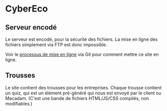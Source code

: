 # CyberEco

## Serveur encodé
Le serveur est encodé, pour la sécurité des fichiers. La mise en ligne des fichiers simplement via FTP est donc impossible.

Voir le [processus de mise en ligne](../processus/mise-en-ligne/#mise-en-ligne-via-github) via Git pour comment mettre ce site en ligne.

## Trousses
Le site contient des trousses pour les entreprises. Chaque trousse contient un quiz, qui est un élément pré-généré qui nous est envoyé par le client ou Macadam. (C'est une bande de fichiers HTML/JS/CSS compilés, non modifiables.)